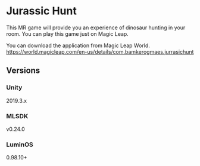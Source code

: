 # Jurassic Hunt
This MR game will provide you an experience of dinosaur hunting in your room.
You can play this game just on Magic Leap.

You can download the application from Magic Leap World.
https://world.magicleap.com/en-us/details/com.bamkerogmaes.jurrasichunt

## Versions

### Unity

2019.3.x

### MLSDK

v0.24.0

### LuminOS

0.98.10+
